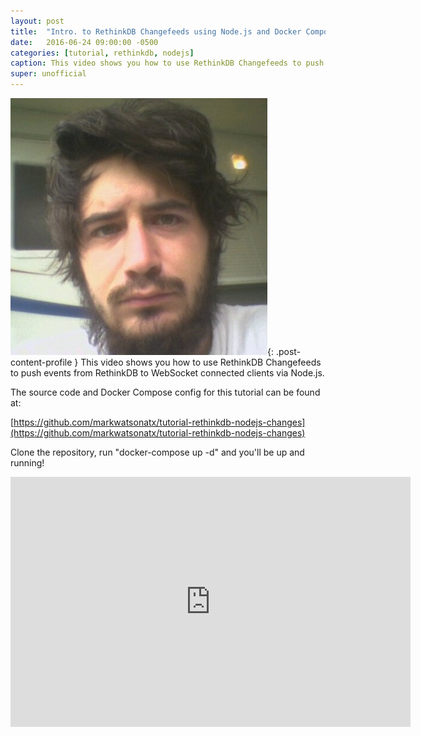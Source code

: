 ```yaml
---
layout: post
title:  "Intro. to RethinkDB Changefeeds using Node.js and Docker Compose"
date:   2016-06-24 09:00:00 -0500
categories: [tutorial, rethinkdb, nodejs]
caption: This video shows you how to use RethinkDB Changefeeds to push events from RethinkDB to WebSocket connected clients via Node.js.
super: unofficial
---
```


![Super Unofficial](/img/profile0.jpg){: .post-content-profile } This video shows you how to use RethinkDB Changefeeds to push events from RethinkDB to WebSocket connected clients via Node.js. 

The source code and Docker Compose config for this tutorial can be found at:

[https://github.com/markwatsonatx/tutorial-rethinkdb-nodejs-changes](https://github.com/markwatsonatx/tutorial-rethinkdb-nodejs-changes)

Clone the repository, run "docker-compose up -d" and you'll be up and running!

<iframe width="640" height="400" src="https://www.youtube.com/embed/VQxDsBEOQPM" frameborder="0" allowfullscreen></iframe>